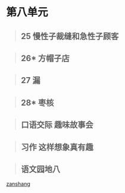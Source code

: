 # 第八单元

<Ebook grade="xxyw3b" :pages="97" :paged="97" ></Ebook>

> ## 25 慢性子裁缝和急性子顾客

<Ebook grade="xxyw3b" :pages="98" :paged="101" ></Ebook>

> ## 26* 方帽子店

<Ebook grade="xxyw3b" :pages="102" :paged="104" ></Ebook>

> ## 27 漏

<Ebook grade="xxyw3b" :pages="105" :paged="108" ></Ebook>

> ## 28* 枣核

<Ebook grade="xxyw3b" :pages="109" :paged="111" ></Ebook>

> ## 口语交际 趣味故事会

<Ebook grade="xxyw3b" :pages="112" :paged="112" ></Ebook>

> ## 习作 这样想象真有趣

<Ebook grade="xxyw3b" :pages="113" :paged="113" ></Ebook>

> ## 语文园地八

<Ebook grade="xxyw3b" :pages="114" :paged="115" ></Ebook>

[zanshang](../res/zanshang.md ':include')